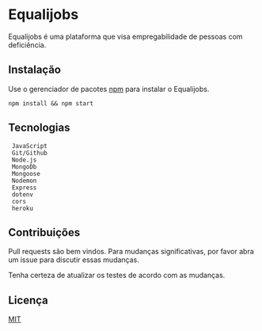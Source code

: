 # Equalijobs

Equalijobs é uma plataforma que visa empregabilidade de pessoas com deficiência.

## Instalação

Use o gerenciador de pacotes [npm](https://docs.npmjs.com/cli/v6/using-npm) para instalar o Equalijobs.

```
npm install && npm start
```

## Tecnologias

```
 JavaScript
 Git/Github
 Node.js
 MongoDb
 Mongoose
 Nodemon
 Express
 dotenv
 cors
 heroku
```

## Contribuições

Pull requests são bem vindos. Para mudanças significativas, por favor abra um issue para discutir essas mudanças.

Tenha certeza de atualizar os testes de acordo com as mudanças.

## Licença

[MIT](https://choosealicense.com/licenses/mit/)
